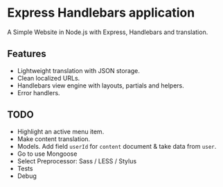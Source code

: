 Express Handlebars application
==============================

A Simple Website in Node.js with Express, Handlebars and translation.

## Features
* Lightweight translation with JSON storage.
* Clean localized URLs.
* Handlebars view engine with layouts, partials and helpers.
* Error handlers.

## TODO
* Highlight an active menu item.
* Make content translation.
* Models. Add field `userId` for `content` document & take data from `user`.
* Go to use Mongoose
* Select Preprocessor: Sass / LESS / Stylus
* Tests
* Debug
